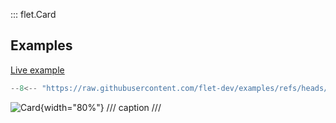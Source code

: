 ::: flet.Card

## Examples

[Live example](https://flet-controls-gallery.fly.dev/layout/card)

```python
--8<-- "https://raw.githubusercontent.com/flet-dev/examples/refs/heads/v1-docs/python/controls/card/card-with-buttons.py"
```

![Card](/img/docs/controls/card/card.gif){width="80%"}
/// caption
///

